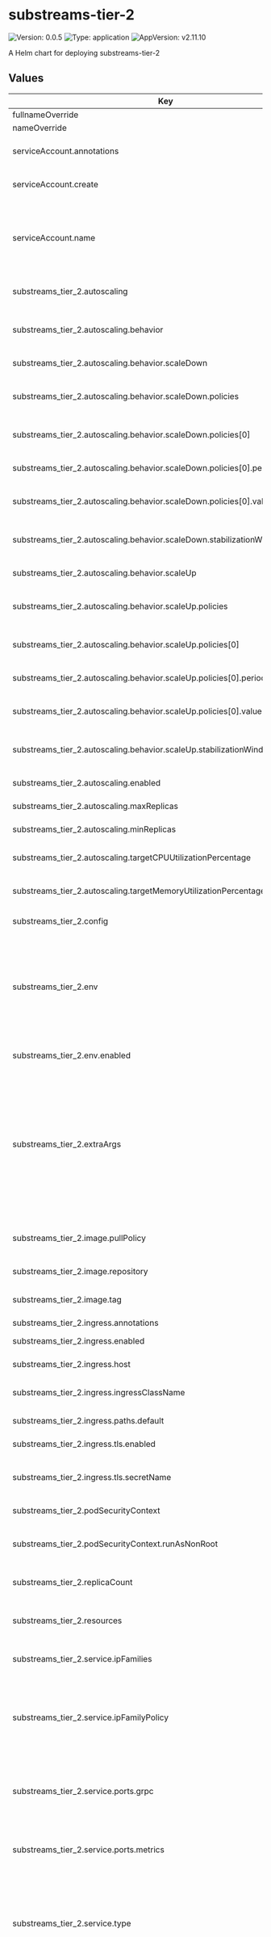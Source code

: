 # substreams-tier-2

![Version: 0.0.5](https://img.shields.io/badge/Version-0.0.5-informational?style=flat-square) ![Type: application](https://img.shields.io/badge/Type-application-informational?style=flat-square) ![AppVersion: v2.11.10](https://img.shields.io/badge/AppVersion-v2.11.10-informational?style=flat-square)

A Helm chart for deploying substreams-tier-2

## Values

| Key | Type | Default | Description |
|-----|------|---------|-------------|
| fullnameOverride | string | `""` |  |
| nameOverride | string | `""` |  |
| serviceAccount.annotations | object | `{}` | Annotations to add to the service account |
| serviceAccount.create | bool | `false` | Specifies whether a service account should be created |
| serviceAccount.name | string | `""` | The name of the service account to use.    If not set and `create` is true, a name is generated using the fullname template. |
| substreams_tier_2.autoscaling | object | `{"behavior":{"scaleDown":{"policies":[{"periodSeconds":60,"type":"Pods","value":1}],"stabilizationWindowSeconds":300},"scaleUp":{"policies":[{"periodSeconds":15,"type":"Pods","value":1}],"stabilizationWindowSeconds":5}},"enabled":false,"maxReplicas":10,"minReplicas":1,"targetCPUUtilizationPercentage":80,"targetMemoryUtilizationPercentage":80}` | Horizontal Pod Autoscaler configuration |
| substreams_tier_2.autoscaling.behavior | object | `{"scaleDown":{"policies":[{"periodSeconds":60,"type":"Pods","value":1}],"stabilizationWindowSeconds":300},"scaleUp":{"policies":[{"periodSeconds":15,"type":"Pods","value":1}],"stabilizationWindowSeconds":5}}` | Optional behavior configuration for fine-tuning scaling operations |
| substreams_tier_2.autoscaling.behavior.scaleDown | object | `{"policies":[{"periodSeconds":60,"type":"Pods","value":1}],"stabilizationWindowSeconds":300}` | Configuration for scaling down pods |
| substreams_tier_2.autoscaling.behavior.scaleDown.policies | list | `[{"periodSeconds":60,"type":"Pods","value":1}]` | Policies that control how many pods to remove during scaling operations |
| substreams_tier_2.autoscaling.behavior.scaleDown.policies[0] | object | `{"periodSeconds":60,"type":"Pods","value":1}` | Policy to remove exactly one pod at a time |
| substreams_tier_2.autoscaling.behavior.scaleDown.policies[0].periodSeconds | int | `60` | How frequently (in seconds) this policy can be applied |
| substreams_tier_2.autoscaling.behavior.scaleDown.policies[0].value | int | `1` | Number of pods to remove in a single scaling operation |
| substreams_tier_2.autoscaling.behavior.scaleDown.stabilizationWindowSeconds | int | `300` | Number of seconds to wait with under-utilization before scaling down |
| substreams_tier_2.autoscaling.behavior.scaleUp | object | `{"policies":[{"periodSeconds":15,"type":"Pods","value":1}],"stabilizationWindowSeconds":5}` | Configuration for scaling up pods |
| substreams_tier_2.autoscaling.behavior.scaleUp.policies | list | `[{"periodSeconds":15,"type":"Pods","value":1}]` | Policies that control how many pods to add during scaling operations |
| substreams_tier_2.autoscaling.behavior.scaleUp.policies[0] | object | `{"periodSeconds":15,"type":"Pods","value":1}` | Policy to add exactly one pod at a time |
| substreams_tier_2.autoscaling.behavior.scaleUp.policies[0].periodSeconds | int | `15` | How frequently (in seconds) this policy can be applied |
| substreams_tier_2.autoscaling.behavior.scaleUp.policies[0].value | int | `1` | Number of pods to add in a single scaling operation |
| substreams_tier_2.autoscaling.behavior.scaleUp.stabilizationWindowSeconds | int | `5` | Number of seconds to wait before scaling up after a previous scale up |
| substreams_tier_2.autoscaling.enabled | bool | `false` | Enable autoscaling for the deployment |
| substreams_tier_2.autoscaling.maxReplicas | int | `10` | Maximum number of replicas |
| substreams_tier_2.autoscaling.minReplicas | int | `1` | Minimum number of replicas |
| substreams_tier_2.autoscaling.targetCPUUtilizationPercentage | int | `80` | Target CPU utilization percentage |
| substreams_tier_2.autoscaling.targetMemoryUtilizationPercentage | int | `80` | Target memory utilization percentage |
| substreams_tier_2.config | string | `"# -- Sets the verbosity level of the logging. 0 means least verbose.\nlog-verbosity: 0\n\n# -- Determines if logs should be written to a file. If false, logs will be written to stdout.\nlog-to-file: false\n\n# -- Percentage of memory limit that should trigger auto memory management.\ncommon-auto-mem-limit-percent: 90\n\n# -- Address for the Substreams Tier 2 gRPC listener.\nsubstreams-tier2-grpc-listen-addr: :9000\n\n# -- Endpoint for Substreams Tier 2 subrequests.\nsubstreams-tier2-max-concurrent-requests: 50\n"` |  |
| substreams_tier_2.env | object | `{"enabled":false,"variables":{}}` | Define custom aliases for preconfigured commands in your environment. This allows you to create shorthand commands for frequently used operations, |
| substreams_tier_2.env.enabled | bool | `false` | Enable environment variable injection into the container |
| substreams_tier_2.extraArgs | object | `{}` | Specify additional command-line arguments to pass to the `tier-2` component. These arguments can be used to override default settings or provide additional configurations that are not covered by the standard configuration options.   |
| substreams_tier_2.image.pullPolicy | string | `"IfNotPresent"` | Image pull policy (e.g., Always, IfNotPresent, Never) |
| substreams_tier_2.image.repository | string | `"ghcr.io/streamingfast/firehose-ethereum"` | Repository for the substreams image |
| substreams_tier_2.image.tag | string | `""` | Overrides the image tag (default: Chart.appVersion) |
| substreams_tier_2.ingress.annotations | object | `{}` |  |
| substreams_tier_2.ingress.enabled | bool | `false` | Enable or disable ingress |
| substreams_tier_2.ingress.host | string | `"example.domain.com"` | Hostname for the ingress |
| substreams_tier_2.ingress.ingressClassName | string | `"nginx"` | Ingress class configuration (K8s 1.19+) |
| substreams_tier_2.ingress.paths.default | string | `"/"` | Default path mapping for ingress |
| substreams_tier_2.ingress.tls.enabled | bool | `false` | Enable TLS (HTTPS) for ingress |
| substreams_tier_2.ingress.tls.secretName | string | `""` | Name of the TLS secret (leave empty for auto-generation) |
| substreams_tier_2.podSecurityContext | object | `{"runAsNonRoot":false}` | Pod-wide security context settings |
| substreams_tier_2.podSecurityContext.runAsNonRoot | bool | `false` | Run the pod as a non-root user (recommended for security) |
| substreams_tier_2.replicaCount | int | `1` | Number of pod replicas for substreams tier 2 |
| substreams_tier_2.resources | object | `{}` | Resource limits and requests for the container (required for HPA to function) |
| substreams_tier_2.service.ipFamilies | list | `["IPv4"]` | Set the IP families to use (e.g., ["IPv4", "IPv6"]) |
| substreams_tier_2.service.ipFamilyPolicy | object | `{}` | Specifies the IP family policy for the service. Valid options are "SingleStack", "PreferDualStack", and "RequireDualStack". |
| substreams_tier_2.service.ports.grpc | int | `9000` | Specifies the port for the Substreams GRPC interface. This port will be exposed by the service. |
| substreams_tier_2.service.ports.metrics | int | `9102` | Specifies the port for the metrics interface. This port will be exposed by the service. |
| substreams_tier_2.service.type | string | `"ClusterIP"` | Specifies the type of the Kubernetes service. Valid options are "ClusterIP", "NodePort", "LoadBalancer", and "ExternalName". |
| substreams_tier_2.serviceMonitor.annotations | object | `{}` | Additional annotations for the ServiceMonitor resource |
| substreams_tier_2.serviceMonitor.enabled | bool | `false` | Enable or disable the service monitor |
| substreams_tier_2.serviceMonitor.honorLabels | bool | `false` | Honor labels from scraped metrics |
| substreams_tier_2.serviceMonitor.interval | string | `"30s"` | Interval at which Prometheus scrapes metrics |
| substreams_tier_2.serviceMonitor.labels | object | `{}` | Additional labels for the ServiceMonitor resource |
| substreams_tier_2.serviceMonitor.path | string | `"/metrics"` | Configure metrics path |
| substreams_tier_2.serviceMonitor.relabelings | list | `[]` | Relabeling configurations for the ServiceMonitor |
| substreams_tier_2.serviceMonitor.scrapeTimeout | string | `"10s"` | Timeout for the scrape request |
| substreams_tier_2.terminationGracePeriodSeconds | int | `60` | Grace period for pod termination (in seconds) |

----------------------------------------------
Autogenerated from chart metadata using [helm-docs v1.14.2](https://github.com/norwoodj/helm-docs/releases/v1.14.2)
